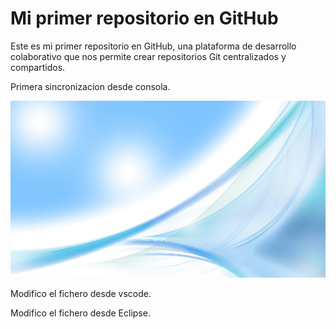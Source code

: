 # Mi primer repositorio en GitHub


Este es mi primer repositorio en GitHub, una plataforma de desarrollo
colaborativo que nos permite crear repositorios Git centralizados y compartidos.

Primera sincronizacion desde consola.

![Fondo Pantalla](/imagenes/fondoclaro.png)

Modifico el fichero desde vscode.

Modifico el fichero desde Eclipse.
